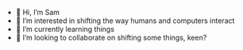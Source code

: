 - 👋 Hi, I’m Sam
- 👀 I’m interested in shifting the way humans and computers interact
- 🌱 I’m currently learning things
- 💞️ I’m looking to collaborate on shifting some things, keen?

<!---
hci-shift/hci-shift is a ✨ special ✨ repository because its `README.md` (this file) appears on your GitHub profile.
You can click the Preview link to take a look at your changes.
--->

